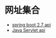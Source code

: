 # 网址集合

* [spring boot 2.7 api](https://docs.spring.io/spring-boot/docs/current/api/)
* [Java Servlet api](https://tomcat.apache.org/tomcat-5.5-doc/servletapi/)